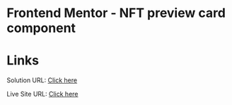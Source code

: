 # Frontend Mentor - NFT preview card component

<h1>Links</h1>
<p>Solution URL: <a href="https://www.frontendmentor.io/solutions/this-is-a-solution-nft-preview-card-component-Pg52UcDS5I">Click here</a></p>
<p>Live Site URL: <a href="https://george199626.github.io/NFT-preview-card-component/">Click here</a></p>
